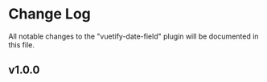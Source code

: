 # Change Log
All notable changes to the "vuetify-date-field" plugin will be documented in this file.

## v1.0.0
